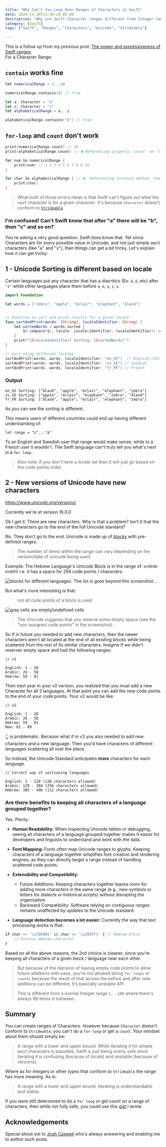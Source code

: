 ```yaml
---
title: "Why Can't You Loop Over Ranges of Characters in Swift"
date: 2024-11-30T13:38:24-05:00
description: "Why are Swift Character ranges different from Integer ranges"
category: [Swift]
tags: ["Swift", "Ranges", "Characters", "Unicode", "Strideable"]

---
```


This is a follow up from my previous post: [The power and expressiveness of Swift ranges](http://mfaani.com/posts/swift/the-power-and-expressiveness-of-swift-ranges/).  
For a Character Range:

## `contain` works fine

```swift
let numericalRange = 1...10

numericalRange.contains(8) // true

let a: Character = "a"
let z: Character = "z"
let alphabeticalRange = a...z

alphabeticalRange.contains("k") // true
```

## `for-loop` and `count` don't work

```swift
print(numericalRange.count) // 10
print(alphabeticalRange.count) // ❌ Referencing property 'count' on 'ClosedRange' requires that 'Character' conform to 'Strideable'

for num in numericalRange {
    print(num) // 1 2 3 4 5 6 7 8 9 10
}

for char in alphabeticalRange { // ❌  Referencing instance method 'next()' on 'ClosedRange' requires that 'Character' conform to 'Strideable'
    print(char)
}
```

> What both of those errors mean is that Swift can't figure out what the _next_ character is for a given character. It's because `Character` doesn't conform to [`Strideable`](https://developer.apple.com/documentation/swift/strideable)

### I'm confused! Can't Swift know that after "a" there will be "b", then "c" and so on?

You're asking a very good question. Swift does know that. Yet since Characters are for _every_ possible value in Unicode, and not just simple ascii characters (like "a" and "z"), then things can get a bit tricky. Let's explain how it can get tricky:


## 1 - Unicode Sorting is different based on locale
Certain languages put any character that has a diacritics (Ex: `à`, `ë`, etc) after `"z"` while other languages place them before `a`, `e`, `o`, `i`, `u`

```swift
import Foundation

let words = ["zebra", "apple", "éclair", "elephant", "åland"]


// Function to sort and print results for a given locale
func sortAndPrint(words: [String], localeIdentifier: String) {
    let sortedWords = words.sorted {
        $0.compare($1, locale: Locale(identifier: localeIdentifier)) == .orderedAscending
    }
    print("\(localeIdentifier) Sorting: \(sortedWords)")
}

// Sort using different locales
sortAndPrint(words: words, localeIdentifier: "en_US")  // English (US)
sortAndPrint(words: words, localeIdentifier: "sv_SE") // Swedish
sortAndPrint(words: words, localeIdentifier: "fr_FR") // French
```
### Output
```
en_US Sorting: ["åland", "apple", "éclair", "elephant", "zebra"]
sv_SE Sorting: ["apple", "éclair", "elephant", "zebra", "åland"]
fr_FR Sorting: ["åland", "apple", "éclair", "elephant", "zebra"]
```
As you can see the sorting is different. 

This means users of different countries could end up having different understanding of: 

```
let range = "z"..."à"
```

To an English and Swedish user that range would make sense, while to a French user it wouldn't. The Swift language can't truly tell you what's next in a `for loop`.

> Also note: if you don't have a locale set then it will just go based on the code points order.

## 2 - New versions of Unicode have new characters
https://www.unicode.org/versions/  

Currently we're at version 16.0.0

Ok I get it. There are new characters. Why is that a problem? Isn't it that the new characters go to the end of the full Unicode standard? 

No. They don't go to the end. Unicode is made up of [_blocks_](https://en.wikipedia.org/wiki/Unicode_block) with pre-defined ranges. 

> The number of items within the range can vary depending on the version/date of unicode being used.

Example: The Hebrew Language's Unicode Block is in the range of: `U+0590-U+05FF` i.e. it has a space for 256 code points / characters.

![](unicode-blocks.png "blocks for different languages. The list is goes beyond this screenshot...")


But what's more interesting is that: 

> not all code points of a block is used.

![](range-of-hebrew-characters.png "gray cells are empty/undefined cells")

> The Unicode suggests that you reserve some empty space (see the "non assigned code points" in the screenshot). 

So if in future you needed to add new characters, then the newer characters aren’t all located at the end of all existing blocks while being scattered from the rest of its similar characters. Imagine if we didn't reserver empty space and had the following ranges:


```
// v1 

English: 1 - 26
Arabic: 26 - 58
Hebrew: 59 - 81
```

Then next year in your v2 version, you realized that you must add a new Character for all 3 languages. At that point you can add the new code points to the end of your code points. Your v2 would be like:
```
// v2

English: 1 - 26
Arabic: 26 - 58
Hebrew: 59 - 81
New: 81 - 89
```
👆 is problematic. Because what if in v3 you also needed to add new characters and a new language. Then you'd have characters of different languages scattering all over the place. 

So instead, the Unicode Standard anticipates **more** characters for each language.

```
// Correct way of sectioning languages

English: 1 - 128 (128 characters allowed)
Arabic: 129 - 384 (256 characters allowed)
Hebrew: 385 - 496 (112 characters allowed)
```

### Are there benefits to keeping all characters of a language grouped together?

Yes. Plenty:

- **Human Readability:** When inspecting Unicode tables or debugging, seeing all characters of a language grouped together makes it easier for developers and linguists to understand and work with the data.

- **Font Mapping:** Fonts often map Unicode ranges to glyphs. Keeping characters of a language together simplifies font creation and rendering engines, as they can directly target a range instead of handling scattered code points.

- **Extensibility and Compatibility:**
    - Future Additions: Keeping characters together leaves room for adding more characters in the same range (e.g., new symbols or letters for dialects or historical scripts) without disrupting the organization.
    - Backward Compatibility: Software relying on contiguous ranges remains unaffected by updates to the Unicode standard.

- **Language detection becomes a lot easier:** Currently the way that text processing works is that:

```js
if char >= '\u{0590}' && char <= '\u{05FF}' { // Hebrew block
    // Process Hebrew character
}
```

Based on all the above reasons, the 2nd choice is cleaner, since you’re keeping all characters of a given block / language near each other.

> But because of the decision of having empty code points to allow future additions with ease, you're not allowed doing `for loops` or `counts` because the result of that across the before and after new additions can be different. It’s basically unstable API
>
> This is different from a normal Integer range `1...100` where there's always 98 items in between.

## Summary

You can create ranges of Characters. However because `Character` doesn't conform to `Strideable`, you can't do a `for-loop` or get a `count`. Your mindset about them should simply be: 

> A range with a lower and upper bound. While iterating it for simple ascii characters is plausible, Swift is just being overly safe since iterating it is confusing (because of locale) and unstable (because of versions).

Where as for integers or other types that conform to `Strideable` the range has more meaning. As in: 
> A range with a lower and upper bound. Iterating is understandable and stable.

If you were still determined to do a `for loop` or get count on a range of characters, then while not fully safe, you could use this [gist](https://gist.github.com/mfaani/14f5286131f2dcf4602e03cb1d1c020c) I wrote.

## Acknowledgements

Special shout out to [Josh Caswell](https://github.com/woolsweater) who's always answering and enabling me to author such posts.
